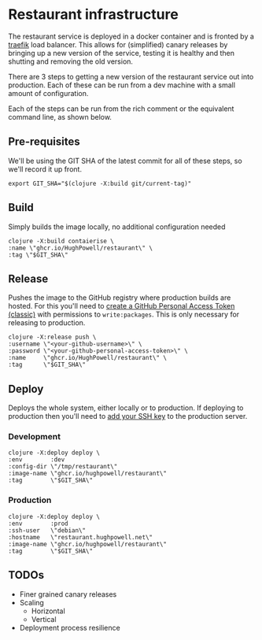 # Restaurant infrastructure

The restaurant service is deployed in a docker container and is fronted by
a [traefik](https://doc.traefik.io/traefik/) load balancer. This allows for
(simplified) canary releases by bringing up a new version of the service,
testing it is healthy and then shutting and removing the old version.

There are 3 steps to getting a new version of the restaurant service out into
production. Each of these can be run from a dev machine with a small amount of
configuration.

Each of the steps can be run from the rich comment or the equivalent command
line, as shown below.

## Pre-requisites

We'll be using the GIT SHA of the latest commit for all of these steps, so we'll
record it up front.

```shell
export GIT_SHA="$(clojure -X:build git/current-tag)"
```

## Build

Simply builds the image locally, no additional configuration needed

```shell
clojure -X:build contaierise \
:name \"ghcr.io/HughPowell/restaurant\" \
:tag \"$GIT_SHA\"
```

## Release

Pushes the image to the GitHub registry where production builds are hosted.
For this you'll need to
[create a GitHub Personal Access Token (classic)](https://docs.github.com/en/authentication/keeping-your-account-and-data-secure/managing-your-personal-access-tokens#personal-access-tokens-classic)
with permissions to `write:packages`. This is only necessary for releasing to
production.

```shell
clojure -X:release push \
:username \"<your-github-username>\" \
:password \"<your-github-personal-access-token>\" \
:name     \"ghcr.io/HughPowell/restaurant\" \
:tag      \"$GIT_SHA\"
```

## Deploy

Deploys the whole system, either locally or to production. If deploying to
production then you'll need to
[add your SSH key](https://linuxhandbook.com/add-ssh-public-key-to-server/) to
the production server.

### Development

```shell
clojure -X:deploy deploy \
:env        :dev
:config-dir \"/tmp/restaurant\"
:image-name \"ghcr.io/hughpowell/restaurant\"
:tag        \"$GIT_SHA\"
```

### Production

```shell
clojure -X:deploy deploy \
:env        :prod
:ssh-user   \"debian\"
:hostname   \"restaurant.hughpowell.net\"
:image-name \"ghcr.io/hughpowell/restaurant\"
:tag        \"$GIT_SHA\"
```

## TODOs
* Finer grained canary releases
* Scaling
    * Horizontal
    * Vertical
* Deployment process resilience
